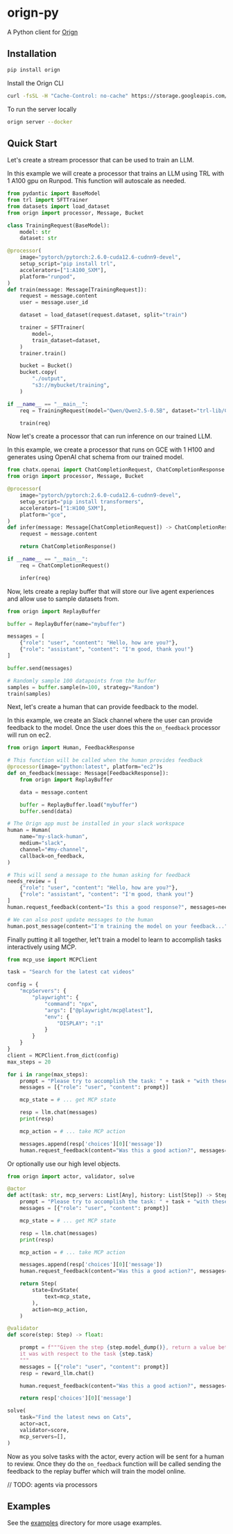 # orign-py

A Python client for [Orign](https://github.com/agentsea/orign)

## Installation

```bash
pip install orign
```

Install the Orign CLI

```sh
curl -fsSL -H "Cache-Control: no-cache" https://storage.googleapis.com/orign/releases/install.sh | bash
```

To run the server locally

```sh
orign server --docker
```

## Quick Start

Let's create a stream processor that can be used to train an LLM.   
   
In this example we will create a processor that trains an LLM using TRL with 1 A100 gpu on Runpod. This function will autoscale as needed.
```python
from pydantic import BaseModel
from trl import SFTTrainer
from datasets import load_dataset
from orign import processor, Message, Bucket

class TrainingRequest(BaseModel):
    model: str
    dataset: str

@processor(
    image="pytorch/pytorch:2.6.0-cuda12.6-cudnn9-devel",
    setup_script="pip install trl",
    accelerators=["1:A100_SXM"],
    platform="runpod",
)
def train(message: Message[TrainingRequest]):
    request = message.content
    user = message.user_id

    dataset = load_dataset(request.dataset, split="train")

    trainer = SFTTrainer(
        model=,
        train_dataset=dataset,
    )
    trainer.train()

    bucket = Bucket()
    bucket.copy(
        "./output",
        "s3://mybucket/training",
    )

if __name__ == "__main__":
    req = TrainingRequest(model="Qwen/Qwen2.5-0.5B", dataset="trl-lib/Capybara")

    train(req)
```

Now let's create a processor that can run inference on our trained LLM.   
   
In this example, we create a processor that runs on GCE with 1 H100 and generates using OpenAI chat schema from our trained model.
```python
from chatx.openai import ChatCompletionRequest, ChatCompletionResponse
from orign import processor, Message, Bucket

@processor(
    image="pytorch/pytorch:2.6.0-cuda12.6-cudnn9-devel",
    setup_script="pip install transformers",
    accelerators=["1:H100_SXM"],
    platform="gce",
)
def infer(message: Message[ChatCompletionRequest]) -> ChatCompletionResponse:
    request = message.content

    return ChatCompletionResponse()

if __name__ == "__main__":
    req = ChatCompletionRequest()

    infer(req)
```

Now, lets create a replay buffer that will store our live agent experiences and allow use to sample datasets from.   
```python
from orign import ReplayBuffer

buffer = ReplayBuffer(name="mybuffer")

messages = [
    {"role": "user", "content": "Hello, how are you?"}, 
    {"role": "assistant", "content": "I'm good, thank you!"}
]

buffer.send(messages)

# Randomly sample 100 datapoints from the buffer
samples = buffer.sample(n=100, strategy="Random")
train(samples)
```

Next, let's create a human that can provide feedback to the model.   
   
In this example, we create an Slack channel where the user can provide feedback to the model. Once the user does this the `on_feedback` processor will run on ec2.
```python
from orign import Human, FeedbackResponse

# This function will be called when the human provides feedback
@processor(image="python:latest", platform="ec2")s
def on_feedback(message: Message[FeedbackResponse]):
    from orign import ReplayBuffer

    data = message.content

    buffer = ReplayBuffer.load("mybuffer")
    buffer.send(data)

# The Orign app must be installed in your slack workspace
human = Human(
    name="my-slack-human",
    medium="slack",
    channel="#my-channel",
    callback=on_feedback,
)

# This will send a message to the human asking for feedback
needs_review = [
    {"role": "user", "content": "Hello, how are you?"}, 
    {"role": "assistant", "content": "I'm good, thank you!"}
]
human.request_feedback(content="Is this a good response?", messages=needs_review)

# We can also post update messages to the human
human.post_message(content="I'm training the model on your feedback...")
```

Finally putting it all together, let't train a model to learn to accomplish tasks interactively using MCP.   
```python
from mcp_use import MCPClient

task = "Search for the latest cat videos"

config = {
    "mcpServers": {
        "playwright": {
            "command": "npx",
            "args": ["@playwright/mcp@latest"],
            "env": {
                "DISPLAY": ":1"
            }
        }
    }
}
client = MCPClient.from_dict(config)
max_steps = 20

for i in range(max_steps):
    prompt = "Please try to accomplish the task: " + task + "with these tools: "  + client.tools()
    messages = [{"role": "user", "content": prompt}]

    mcp_state = # ... get MCP state

    resp = llm.chat(messages)
    print(resp)

    mcp_action = # ... take MCP action

    messages.append(resp['choices'][0]['message'])
    human.request_feedback(content="Was this a good action?", messages=messages)
```

Or optionally use our high level objects.

```python
from orign import actor, validator, solve

@actor
def act(task: str, mcp_servers: List[Any], history: List[Step]) -> Step:
    prompt = "Please try to accomplish the task: " + task + "with these tools: "  # ... MCP tools
    messages = [{"role": "user", "content": prompt}]

    mcp_state = # ... get MCP state

    resp = llm.chat(messages)
    print(resp)

    mcp_action = # ... take MCP action

    messages.append(resp['choices'][0]['message'])
    human.request_feedback(content="Was this a good action?", messages=messages)

    return Step(
        state=EnvState(
            text=mcp_state,
        ),
        action=mcp_action,
    )

@validator
def score(step: Step) -> float:

    prompt = f"""Given the step {step.model_dump()}, return a value between 1-10 on how good 
    it was with respect to the task {step.task} 
    """
    messages = [{"role": "user", "content": prompt}]
    resp = reward_llm.chat()

    human.request_feedback(content="Was this a good action?", messages=messages)

    return resp['choices'][0]['message']

solve(
    task="Find the latest news on Cats",
    actor=act,
    validator=score,
    mcp_servers=[],
)
```

Now as you solve tasks with the actor, every action will be sent for a human to review. Once they do the `on_feedback` function will be called sending the feedback to the replay buffer which will train the model online.

// TODO: agents via processors

## Examples

See the [examples](examples) directory for more usage examples.
